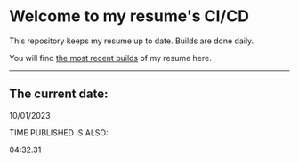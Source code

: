 # Welcome to my resume's CI/CD
This repository keeps my resume up to date. Builds are done daily.
  
You will find [the most recent builds](output/) of my resume here.
* * *
 
## The current date:  
 10/01/2023 
   
  
  
 TIME PUBLISHED IS ALSO: 
  
 04:32.31 
  
  
